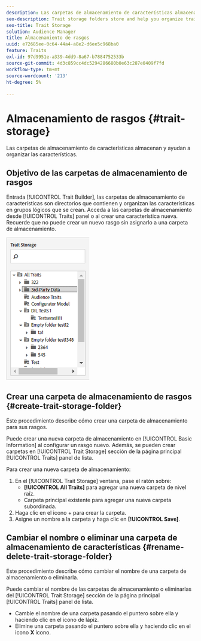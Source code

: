```yaml
---
description: Las carpetas de almacenamiento de características almacenan y ayudan a organizar las características.
seo-description: Trait storage folders store and help you organize traits.
seo-title: Trait Storage
solution: Audience Manager
title: Almacenamiento de rasgos
uuid: e72685ee-0c64-44a4-a8e2-d6ee5c968ba0
feature: Traits
exl-id: 97d9951e-a339-4dd9-8a67-b7884752533b
source-git-commit: 4d3c859cc4dc5294286680b0e63c287e0409f7fd
workflow-type: tm+mt
source-wordcount: '213'
ht-degree: 5%

---
```


# Almacenamiento de rasgos {#trait-storage}

Las carpetas de almacenamiento de características almacenan y ayudan a organizar las características.

<!-- c_tb_storage.xml -->

## Objetivo de las carpetas de almacenamiento de rasgos

Entrada [!UICONTROL Trait Builder], las carpetas de almacenamiento de características son directorios que contienen y organizan las características en grupos lógicos que se crean. Acceda a las carpetas de almacenamiento desde [!UICONTROL Traits] panel o al crear una característica nueva. Recuerde que no puede crear un nuevo rasgo sin asignarlo a una carpeta de almacenamiento.

![](assets/tb_storage.png)

## Crear una carpeta de almacenamiento de rasgos {#create-trait-storage-folder}

Este procedimiento describe cómo crear una carpeta de almacenamiento para sus rasgos.

<!-- t_tb_create_storage.xml -->

Puede crear una nueva carpeta de almacenamiento en [!UICONTROL Basic Information] al configurar un rasgo nuevo. Además, se pueden crear carpetas en [!UICONTROL Trait Storage] sección de la página principal [!UICONTROL Traits] panel de lista.

Para crear una nueva carpeta de almacenamiento:

1. En el [!UICONTROL Trait Storage] ventana, pase el ratón sobre:
   * **[!UICONTROL All Traits]** para agregar una nueva carpeta de nivel raíz.
   * Carpeta principal existente para agregar una nueva carpeta subordinada.
1. Haga clic en el icono + para crear la carpeta.
1. Asigne un nombre a la carpeta y haga clic en **[!UICONTROL Save]**.

## Cambiar el nombre o eliminar una carpeta de almacenamiento de características {#rename-delete-trait-storage-folder}

Este procedimiento describe cómo cambiar el nombre de una carpeta de almacenamiento o eliminarla.

<!-- t_tb_rename_delete_storage.xml -->

Puede cambiar el nombre de las carpetas de almacenamiento o eliminarlas del [!UICONTROL Trait Storage] sección de la página principal [!UICONTROL Traits] panel de lista.

* Cambie el nombre de una carpeta pasando el puntero sobre ella y haciendo clic en el icono de lápiz.
* Elimine una carpeta pasando el puntero sobre ella y haciendo clic en el icono **X** icono.
